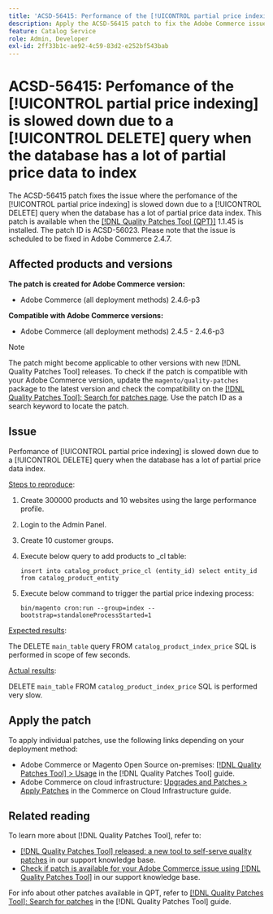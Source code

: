 ```yaml
---
title: 'ACSD-56415: Performance of the [!UICONTROL partial price indexing] is slowed down due to a [!UICONTROL DELETE] query.'
description: Apply the ACSD-56415 patch to fix the Adobe Commerce issue where the performance of the [!UICONTROL partial price indexing] gets slowed down due to a [!UICONTROL DELETE] query when the database has a lot of partial price data to index.
feature: Catalog Service
role: Admin, Developer
exl-id: 2ff33b1c-ae92-4c59-83d2-e252bf543bab
---
```

# ACSD-56415: Perfomance of the [!UICONTROL partial price indexing] is slowed down due to a [!UICONTROL DELETE] query when the database has a lot of partial price data to index

The ACSD-56415 patch fixes the issue where the perfomance of the [!UICONTROL partial price indexing] is slowed down due to a [!UICONTROL DELETE] query when the database has a lot of partial price data index. This patch is available when the [[!DNL Quality Patches Tool (QPT)]](/help/announcements/adobe-commerce-announcements/magento-quality-patches-released-new-tool-to-self-serve-quality-patches.md) 1.1.45 is installed. The patch ID is ACSD-56023. Please note that the issue is scheduled to be fixed in Adobe Commerce 2.4.7.

## Affected products and versions

**The patch is created for Adobe Commerce version:**

* Adobe Commerce (all deployment methods) 2.4.6-p3

**Compatible with Adobe Commerce versions:**

* Adobe Commerce (all deployment methods) 2.4.5 - 2.4.6-p3

>[!NOTE]
>
>The patch might become applicable to other versions with new [!DNL Quality Patches Tool] releases. To check if the patch is compatible with your Adobe Commerce version, update the `magento/quality-patches` package to the latest version and check the compatibility on the [[!DNL Quality Patches Tool]: Search for patches page](https://experienceleague.adobe.com/tools/commerce-quality-patches/index.html). Use the patch ID as a search keyword to locate the patch.

## Issue

Perfomance of [!UICONTROL partial price indexing] is slowed down due to a [!UICONTROL DELETE] query when the database has a lot of partial price data index. 

<u>Steps to reproduce</u>:

1. Create 300000 products and 10 websites using the large performance profile.
1. Login to the Admin Panel.
1. Create 10 customer groups.
1. Execute below query to add products to _cl table:

    `
       insert into catalog_product_price_cl (entity_id) select entity_id from catalog_product_entity
    `

1. Execute below command to trigger the partial price indexing process:

    `
       bin/magento cron:run --group=index --bootstrap=standaloneProcessStarted=1
    `


<u>Expected results</u>:

The DELETE `main_table` query FROM `catalog_product_index_price` SQL is performed in scope of few seconds.

<u>Actual results</u>:

DELETE `main_table` FROM `catalog_product_index_price` SQL is performed very slow.

## Apply the patch

To apply individual patches, use the following links depending on your deployment method:

* Adobe Commerce or Magento Open Source on-premises: [[!DNL Quality Patches Tool] > Usage](https://experienceleague.adobe.com/docs/commerce-operations/tools/quality-patches-tool/usage.html) in the [!DNL Quality Patches Tool] guide.
* Adobe Commerce on cloud infrastructure: [Upgrades and Patches > Apply Patches](https://experienceleague.adobe.com/docs/commerce-cloud-service/user-guide/develop/upgrade/apply-patches.html) in the Commerce on Cloud Infrastructure guide.

## Related reading

To learn more about [!DNL Quality Patches Tool], refer to:

* [[!DNL Quality Patches Tool] released: a new tool to self-serve quality patches](/help/announcements/adobe-commerce-announcements/magento-quality-patches-released-new-tool-to-self-serve-quality-patches.md) in our support knowledge base.
* [Check if patch is available for your Adobe Commerce issue using [!DNL Quality Patches Tool]](/help/support-tools/patches-available-in-qpt-tool/check-patch-for-magento-issue-with-magento-quality-patches.md) in our support knowledge base.

For info about other patches available in QPT, refer to [[!DNL Quality Patches Tool]: Search for patches](https://experienceleague.adobe.com/tools/commerce-quality-patches/index.html) in the [!DNL Quality Patches Tool] guide.
